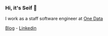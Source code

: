 ### Hi, it's Seif 👋

I work as a staff software engineer at [One Data](https://onedata.ai/)

[Blog](https://medium.com/@seif.sayed) - [Linkedin](https://www.linkedin.com/in/seif-sayed/)

<!--
**seifsay3d/seifsay3d** is a ✨ _special_ ✨ repository because its `README.md` (this file) appears on your GitHub profile.

Here are some ideas to get you started:

- 🔭 I’m currently working on ...
- 🌱 I’m currently learning ...
- 👯 I’m looking to collaborate on ...
- 🤔 I’m looking for help with ...
- 💬 Ask me about ...
- 📫 How to reach me: ...
- 😄 Pronouns: ...
- ⚡ Fun fact: ...
-->
